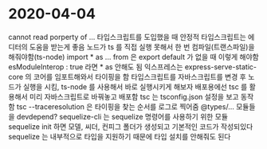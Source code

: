 # 2020-04-04

cannot read porperty of ...
타입스크립트를 도입했을 때 안정적
타입스크립트는 에디터의 도움을 받는게 좋음
노드가 ts 를 직접 실행 못해서 한 번 컴파일(트랜스파일)을 해줘야함(ts-node)
import \* as ... from 은 export default 가 없을 때 이렇게 해야함
esModuleInterop : true 라면 \* as 안해도 됨
익스프레스는 express-serve-static-core 의 코어를 임포트해와서 타이핑을 함
타입스크립트를 자바스크립트를 변경 후 노드가 실행을 시킴, ts-node 를 사용해서 바로 실행시키게 해보자
배포용에선 tsc 를 활용해서 미리 자바스크립트로 바꿔놓고 배포함
tsc 는 tsconfig.json 설정을 보고 동작함
tsc --traceresolution 은 타이핑을 찾는 순서를 로그로 찍어줌
@types/... 모듈들을 devdepend?
sequelize-cli 는 sequelize 명령어를 사용하기 위한 모듈
sequelize init 하면 모델, 씨더, 컨피그 폴더가 생성되고 기본적인 코드가 작성되있다
sequelize 는 내부적으로 타입을 지원하기 때문에 타입 설치를 안해줘도 된다
